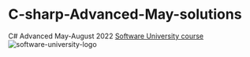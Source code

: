 # C-sharp-Advanced-May-solutions
C# Advanced May-August 2022
[Software University course](https://softuni.bg/trainings/3699/csharp-advanced-may-2022)
![software-university-logo](https://user-images.githubusercontent.com/99989417/173138263-15bb5ad8-a9fe-4427-8e39-b624dd83dc4d.svg)
